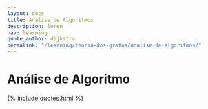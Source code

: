 ```yaml
---
layout: docs
title: Análise de Algoritmos
description: loren
nav: learning
quote_author: dijkstra
permalink: "/learning/teoria-dos-grafos/analise-de-algoritmos/"
---
```



#  Análise de Algoritmo

{% include quotes.html %}
